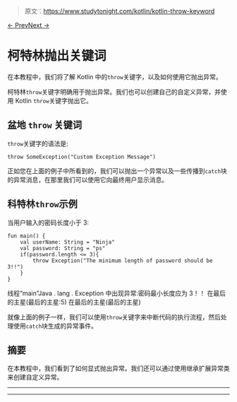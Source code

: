 > 原文：<https://www.studytonight.com/kotlin/kotlin-throw-keyword>

[← Prev](/kotlin/kotlin-finally-block "Kotlin finally Block")[Next →](/kotlin/kotlin-collections "Kotlin Collections")

# 柯特林抛出关键词

在本教程中，我们将了解 Kotlin 中的`throw`关键字，以及如何使用它抛出异常。

柯特林`throw`关键字明确用于抛出异常。我们也可以创建自己的自定义异常，并使用 Kotlin `throw`关键字抛出它。

## 盆地 `throw` 关键词

`throw`关键字的语法是:

```
throw SomeException("Custom Exception Message")
```

正如您在上面的例子中所看到的，我们可以抛出一个异常以及一些传播到`catch`块的异常消息，在那里我们可以使用它向最终用户显示消息。

## 科特林`throw`示例

当用户输入的密码长度小于 3:

```
fun main() {
    val userName: String = "Ninja"
    val password: String = "ps"
    if(password.length <= 3){
        throw Exception("The minimum length of password should be 3!!")
    }
}
```

线程“main”Java . lang . Exception 中出现异常:密码最小长度应为 3！！
在最后的主星(最后的主星:5)
在最后的主星(最后的主星)

就像上面的例子一样，我们可以使用`throw`关键字来中断代码的执行流程，然后处理使用`catch`块生成的异常事件。

## 摘要

在本教程中，我们看到了如何显式抛出异常。我们还可以通过使用继承扩展异常类来创建自定义异常。

* * *

* * *